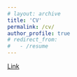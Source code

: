 ```yaml
---
# layout: archive
title: 'CV'
permalink: /cv/
author_profile: true
# redirect_from:
#   - /resume
---
```


[Link](http://zzrhh.github.io/files/zzr_cv.pdf)
